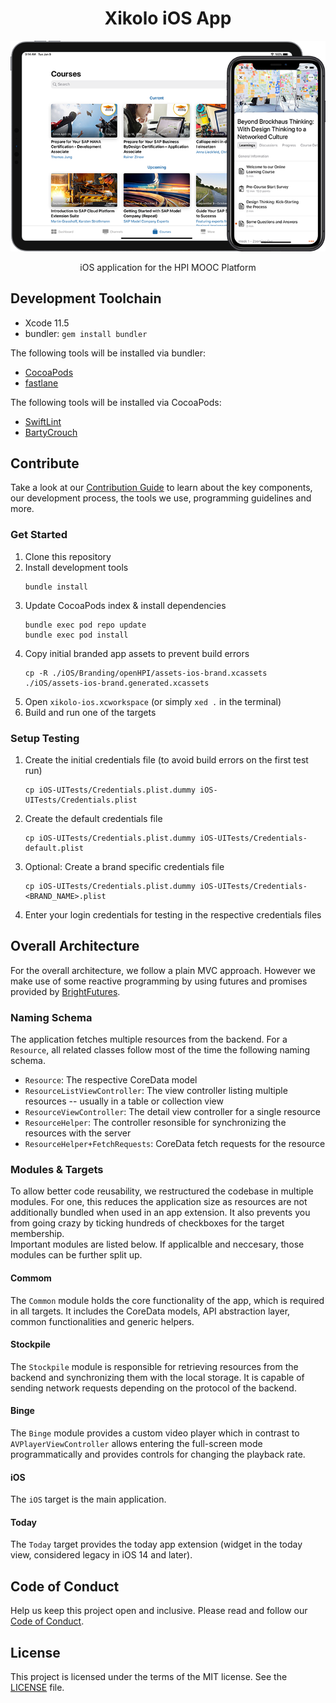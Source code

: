<h1 align="center">
    Xikolo iOS App
</h1>

<p align="center">
    <img src="assets/banner.png?raw=true" alt="xikolo-ios banner" />
</p>

<p align="center">
    iOS application for the HPI MOOC Platform
</p>

## Development Toolchain

- Xcode 11.5
- bundler: `gem install bundler`

The following tools will be installed via bundler:
- [CocoaPods](https://cocoapods.org/)
- [fastlane](https://fastlane.tools/)

The following tools will be installed via CocoaPods:
- [SwiftLint](https://github.com/realm/SwiftLint)
- [BartyCrouch](https://github.com/Flinesoft/BartyCrouch)

## Contribute

Take a look at our [Contribution Guide](CONTRIBUTING.md) to learn about the key components, our development process, the tools we use, programming guidelines and more.

### Get Started

1. Clone this repository 
1. Install development tools
   ```
   bundle install
   ```
1. Update CocoaPods index & install dependencies
   ```
   bundle exec pod repo update
   bundle exec pod install
   ```
1. Copy initial branded app assets to prevent build errors
   ```
   cp -R ./iOS/Branding/openHPI/assets-ios-brand.xcassets ./iOS/assets-ios-brand.generated.xcassets
   ```
1. Open `xikolo-ios.xcworkspace` (or simply `xed .` in the terminal)
1. Build and run one of the targets

### Setup Testing

1. Create the initial credentials file (to avoid build errors on the first test run)
   ```
   cp iOS-UITests/Credentials.plist.dummy iOS-UITests/Credentials.plist
   ```
1. Create the default credentials file
   ```
   cp iOS-UITests/Credentials.plist.dummy iOS-UITests/Credentials-default.plist
   ```
1. Optional: Create a brand specific credentials file
   ```
   cp iOS-UITests/Credentials.plist.dummy iOS-UITests/Credentials-<BRAND_NAME>.plist
   ```
1. Enter your login credentials for testing in the respective credentials files

## Overall Architecture

For the overall architecture, we follow a plain MVC approach. However we make use of some reactive programming by using futures and promises provided by [BrightFutures](https://github.com/Thomvis/BrightFutures).

### Naming Schema

The application fetches multiple resources from the backend. For a `Resource`, all related classes follow most of the time the following naming schema.
 - `Resource`: The respective CoreData model
 - `ResourceListViewController`: The view controller listing multiple resources -- usually in a table or collection view
 - `ResourceViewController`: The detail view controller for a single resource
 - `ResourceHelper`: The controller resonsible for synchronizing the resources with the server
 - `ResourceHelper+FetchRequests`: CoreData fetch requests for the resource

### Modules & Targets

To allow better code reusability, we restructured the codebase in multiple modules. For one, this reduces the application size as resources are not additionally bundled when used in an app extension. It also prevents you from going crazy by ticking hundreds of checkboxes for the target membership.  
Important modules are listed below. If applicalble and neccesary, those modules can be further split up.

#### Commom

The `Common` module holds the core functionality of the app, which is required in all targets. It includes the CoreData models, API abstraction layer, common functionalities and generic helpers.

#### Stockpile

The `Stockpile` module is responsible for retrieving resources from the backend and synchronizing them with the local storage. It is capable of sending network requests depending on the protocol of the backend. 

#### Binge

The `Binge` module provides a custom video player which in contrast to `AVPlayerViewController` allows entering the full-screen mode programmatically and provides controls for changing the playback rate.

#### iOS

The `iOS` target is the main application.

#### Today

The `Today` target provides the today app extension (widget in the today view, considered legacy in iOS 14 and later).

## Code of Conduct

Help us keep this project open and inclusive. Please read and follow our [Code of Conduct](CODE_OF_CONDUCT.md).

## License

This project is licensed under the terms of the MIT license. See the [LICENSE](LICENSE) file.
